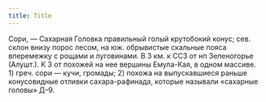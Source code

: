 ```yaml
---
title: Title
---
```


Сори, — Сахарная Головка правильный голый крутобокий конус; сев. склон внизу
порос лесом, на юж. обрывистые скальные пояса вперемежку с рощами и луговинами.
В 3 км. к ССЗ от нп Зеленогорье (Алушт.). К З от похожей на нее вершины
Емула-Кая, в одном массиве. 1) греч. сори — кучи, громады; 2) похожа на
выпускавшиеся раньше конусовидные отливки сахара-рафинада, которые называли
«сахарные головы» Д–9.
